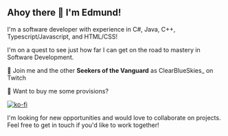 ## Ahoy there 👋 I'm Edmund!

I'm a software developer with experience in C#, Java, C++, Typescript/Javascript, and HTML/CSS!

I'm on a quest to see just how far I can get on the road to mastery in Software Development.

🔎 Join me and the other **Seekers of the Vanguard** as ClearBlueSkies_ on Twitch

🌟 Want to buy me some provisions?

[![ko-fi](https://ko-fi.com/img/githubbutton_sm.svg)](https://ko-fi.com/I2I319Z9PN)


I'm looking for new opportunities and would love to collaborate on projects. Feel free to get in touch if you'd like to work together!


<!--
**EdmundLewry/EdmundLewry** is a ✨ _special_ ✨ repository because its `README.md` (this file) appears on your GitHub profile.

Here are some ideas to get you started:

- 🔭 I’m currently working on ...
- 🌱 I’m currently learning ...
- 👯 I’m looking to collaborate on ...
- 🤔 I’m looking for help with ...
- 💬 Ask me about ...
- 📫 How to reach me: ...
- 😄 Pronouns: ...
- ⚡ Fun fact: ...
-->
